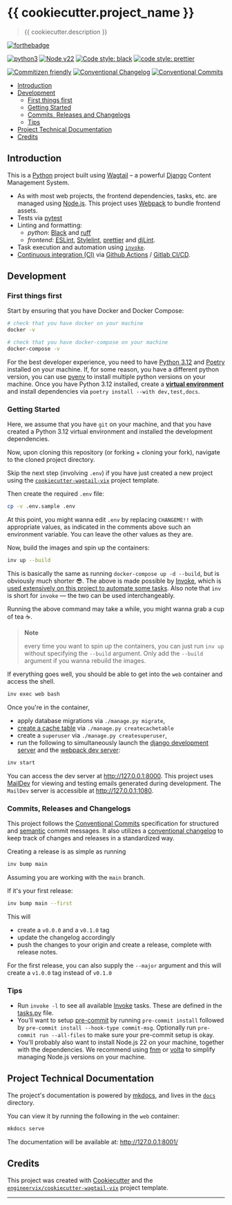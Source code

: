 # {{ cookiecutter.project_name }}

> {{ cookiecutter.description }}

[![forthebadge](https://forthebadge.com/images/badges/made-with-python.svg)](https://forthebadge.com)

[![python3](https://img.shields.io/badge/python-3.12-brightgreen.svg)](https://python.org/)
[![Node v22](https://img.shields.io/badge/Node-v22-teal.svg)](https://nodejs.org/en/blog/release/v22.0.0)
[![Code style: black](https://img.shields.io/badge/code%20style-black-000000.svg)](https://github.com/psf/black)
[![code style: prettier](https://img.shields.io/badge/code%20style-prettier-ff69b4.svg)](https://prettier.io/)

[![Commitizen friendly](https://img.shields.io/badge/commitizen-friendly-brightgreen.svg)](http://commitizen.github.io/cz-cli/)
[![Conventional Changelog](https://img.shields.io/badge/changelog-conventional-brightgreen.svg)](https://github.com/conventional-changelog)
[![Conventional Commits](https://img.shields.io/badge/Conventional%20Commits-1.0.0-yellow.svg)](https://conventionalcommits.org)

<!-- START doctoc generated TOC please keep comment here to allow auto update -->
<!-- DON'T EDIT THIS SECTION, INSTEAD RE-RUN doctoc TO UPDATE -->

- [Introduction](#introduction)
- [Development](#development)
  - [First things first](#first-things-first)
  - [Getting Started](#getting-started)
  - [Commits, Releases and Changelogs](#commits-releases-and-changelogs)
  - [Tips](#tips)
- [Project Technical Documentation](#project-technical-documentation)
- [Credits](#credits)

<!-- END doctoc generated TOC please keep comment here to allow auto update -->

## Introduction

This is a [Python](https://www.python.org/) project built using [Wagtail](https://wagtail.org/) – a powerful [Django](https://www.djangoproject.com/) Content Management System.

- As with most web projects, the frontend dependencies, tasks, etc. are managed using [Node.js](https://nodejs.org/). This project uses [Webpack](https://webpack.js.org/) to bundle frontend assets.
- Tests via [pytest](https://pytest.org/)
- Linting and formatting:
  - _python_: [Black](https://black.readthedocs.io/) and [ruff](https://github.com/astral-sh/ruff)
  - _frontend_: [ESLint](https://eslint.org/), [Stylelint](https://stylelint.io/), [prettier](https://prettier.io/) and [djLint](https://www.djlint.com/).
- Task execution and automation using [`invoke`](http://www.pyinvoke.org/).
- [Continuous integration (CI)](https://www.atlassian.com/continuous-delivery/continuous-integration) via [Github Actions](https://github.com/features/actions) / [Gitlab CI/CD](https://docs.gitlab.com/ee/ci/).

## Development

### First things first

Start by ensuring that you have Docker and Docker Compose:

```sh
# check that you have docker on your machine
docker -v

# check that you have docker-compose on your machine
docker-compose -v
```

For the best developer experience, you need to have [Python 3.12](https://www.python.org/) and [Poetry](https://python-poetry.org/) installed on your machine. If, for some reason, you have a different python version, you can use [pyenv](https://github.com/pyenv/pyenv) to install multiple python versions on your machine. Once you have Python 3.12 installed, create a [**virtual environment**](https://realpython.com/python-virtual-environments-a-primer/) and install dependencies via `poetry install --with dev,test,docs`.

### Getting Started

Here, we assume that you have `git` on your machine, and that you have created a Python 3.12 virtual environment and installed the development dependencies.

Now, upon cloning this repository (or forking + cloning your fork), navigate to the cloned project directory.

Skip the next step (involving `.env`) if you have just created a new project using the [`cookiecutter-wagtail-vix`](https://github.com/engineervix/cookiecutter-wagtail-vix) project template.

Then create the required `.env` file:

```sh
cp -v .env.sample .env
```

At this point, you might wanna edit `.env` by replacing `CHANGEME!!` with appropriate values, as indicated in the comments above such an environment variable. You can leave the other values as they are.

Now, build the images and spin up the containers:

```sh
inv up --build
```

This is basically the same as running `docker-compose up -d --build`, but is obviously much shorter 😎. The above is made possible by [Invoke](https://www.pyinvoke.org/), which is [used extensively on this project to automate some tasks](#tips). Also note that `inv` is short for `invoke` — the two can be used interchangeably.

Running the above command may take a while, you might wanna grab a cup of tea ☕.

> **Note**
>
> every time you want to spin up the containers, you can just run `inv up` without specifying the `--build` argument. Only add the `--build` argument if you wanna rebuild the images.

If everything goes well, you should be able to get into the `web` container and access the shell.

```sh
inv exec web bash
```

Once you're in the container,

- apply database migrations via `./manage.py migrate`,
- [create a cache table](https://docs.djangoproject.com/en/5.0/topics/cache/#creating-the-cache-table) via `./manage.py createcachetable`
- create a `superuser` via `./manage.py createsuperuser`,
- run the following to simultaneously launch the [django development server](https://docs.djangoproject.com/en/5.0/ref/django-admin/#django-admin-runserver) and the [webpack dev server](https://webpack.js.org/configuration/dev-server/):

```sh
inv start
```

You can access the dev server at <http://127.0.0.1:8000>. This project uses [MailDev](https://github.com/maildev/maildev) for viewing and testing emails generated during development. The `MailDev` server is accessible at <http://127.0.0.1:1080>.

### Commits, Releases and Changelogs

This project follows the [Conventional Commits](https://www.conventionalcommits.org/en/v1.0.0/) specification for structured and [semantic](https://semver.org/spec/v2.0.0.html) commit messages. It also utilizes a [conventional changelog](https://github.com/conventional-changelog/conventional-changelog#getting-started) to keep track of changes and releases in a standardized way.

Creating a release is as simple as running

```bash
inv bump main
```

Assuming you are working with the `main` branch.

If it's your first release:

```bash
inv bump main --first
```

This will

- create a `v0.0.0` and a `v0.1.0` tag
- update the changelog accordingly
- push the changes to your origin and create a release, complete with release notes.

For the first release, you can also supply the `--major` argument and this will create a `v1.0.0` tag instead of `v0.1.0`

### Tips

- Run `invoke -l` to see all available [Invoke](https://www.pyinvoke.org/) tasks. These are defined in the [tasks.py](tasks.py) file.
- You'll want to setup [pre-commit](https://pre-commit.com/) by running `pre-commit install` followed by `pre-commit install --hook-type commit-msg`. Optionally run `pre-commit run --all-files` to make sure your pre-commit setup is okay.
- You'll probably also want to install Node.js 22 on your machine, together with the dependencies. We recommend using [fnm](https://github.com/Schniz/fnm) or [volta](https://volta.sh/) to simplify managing Node.js versions on your machine.

## Project Technical Documentation

The project's documentation is powered by [mkdocs](https://www.mkdocs.org/), and lives in the [`docs`](./docs/) directory.

You can view it by running the following in the `web` container:

```bash
mkdocs serve
```

The documentation will be available at: <http://127.0.0.1:8001/>

## Credits

This project was created with [Cookiecutter](https://github.com/audreyr/cookiecutter) and the [`engineervix/cookiecutter-wagtail-vix`](https://github.com/engineervix/cookiecutter-wagtail-vix) project template.

---
